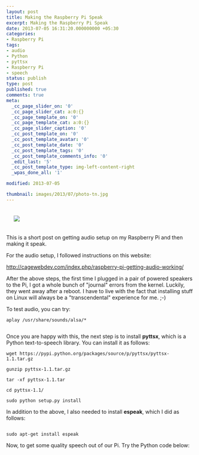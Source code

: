```yaml
---
layout: post
title: Making the Raspberry Pi Speak
excerpt: Making the Raspberry Pi Speak
date: 2013-07-05 16:31:20.000000000 +05:30
categories:
- Raspberry Pi
tags:
- audio
- Python
- pyttsx
- Raspberry Pi
- speech
status: publish
type: post
published: true
comments: true
meta:
  _cc_page_slider_on: '0'
  _cc_page_slider_cat: a:0:{}
  _cc_page_template_on: '0'
  _cc_page_template_cat: a:0:{}
  _cc_page_slider_caption: '0'
  _cc_post_template_on: '0'
  _cc_post_template_avatar: '0'
  _cc_post_template_date: '0'
  _cc_post_template_tags: '0'
  _cc_post_template_comments_info: '0'
  _edit_last: '5'
  _cc_post_template_type: img-left-content-right
  _wpas_done_all: '1'

modified: 2013-07-05

thumbnail: images/2013/07/photo-tn.jpg
---
```

<p style="padding: 20px;">
<img src="{{ site.baseurl }}/images/2013/07/photo.jpg"/>
</p>
<p>This is a short post on getting audio setup on my Raspberry Pi and then making it speak. </p>
<p><!--more--></p>
<p>For the audio setup, I followed instructions on this website:</p>
<p><a href="http://cagewebdev.com/index.php/raspberry-pi-getting-audio-working/">http://cagewebdev.com/index.php/raspberry-pi-getting-audio-working/</a></p>
<p>After the above steps, the first time I plugged in a pair of powered speakers to the Pi, I got a whole bunch of "journal" errors from the kernel. Luckily, they went away after a reboot. I have to live with the fact that installing stuff on Linux will always be a "transcendental" experience for me. ;-)</p>
<p>To test audio, you can try:</p>
<p><code>aplay /usr/share/sounds/alsa/*<br />
</code></p>
<p>Once you are happy with this, the next step is to install <strong>pyttsx</strong>, which is a Python text-to-speech library. You can install it as follows:</p>
<p><code>wget https://pypi.python.org/packages/source/p/pyttsx/pyttsx-1.1.tar.gz<br />
gunzip pyttsx-1.1.tar.gz<br />
tar -xf pyttsx-1.1.tar<br />
cd pyttsx-1.1/<br />
sudo python setup.py install</code></p>
<p>In addition to the above, I also needed to install <strong>espeak</strong>, which I did as follows:<br />
<code><br />
sudo apt-get install espeak</code></p>
<p>Now, to get some quality speech out of our Pi. Try the Python code below:</p>
<p><script src="https://gist.github.com/electronut/5933641.js"></script></p>
